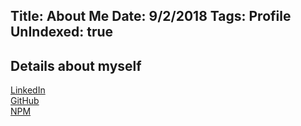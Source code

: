 Title: About Me
Date: 9/2/2018
Tags: Profile
UnIndexed: true
---
Details about myself
---

[LinkedIn](https://www.linkedin.com/in/ajani-b-00ba15156/)  
[GitHub](https://github.com/Hobgoblin101)  
[NPM](https://www.npmjs.com/~hobgoblin101)
